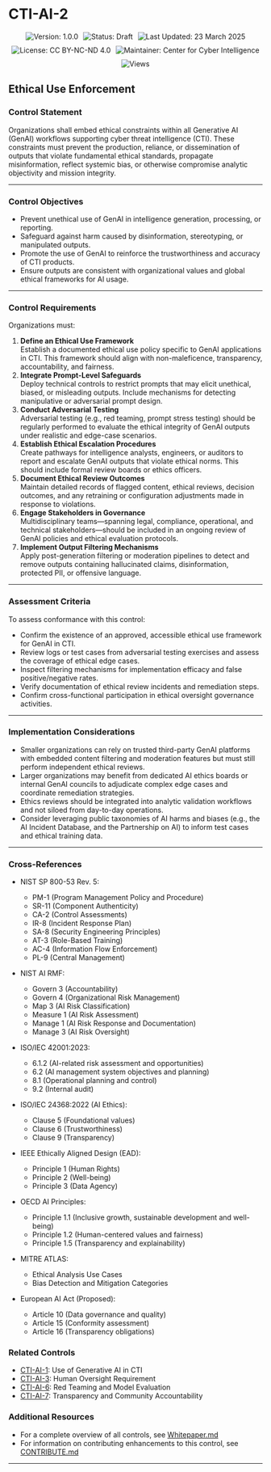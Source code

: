 # CTI-AI-2

<div align="center" style="display: flex; flex-wrap: wrap; justify-content: center; gap: 10px; margin-bottom: 20px;">
  <img src="https://img.shields.io/badge/Version-1.0.0-blue.svg" alt="Version: 1.0.0" />
  <img src="https://img.shields.io/badge/Status-Draft-orange.svg" alt="Status: Draft" />
  <img src="https://img.shields.io/badge/Last_Updated-23_March_2025-teal.svg" alt="Last Updated: 23 March 2025" />
  <img src="https://img.shields.io/badge/License-CC_BY--NC--ND_4.0-lightgrey.svg" alt="License: CC BY-NC-ND 4.0" />
  <img src="https://img.shields.io/badge/Maintainer-Center_for_Cyber_Intelligence-darkblue.svg" alt="Maintainer: Center for Cyber Intelligence" />
  <img src="https://hits.sh/github.com/centerforcyberintelligence/CTI-AIU.svg?label=Views&color=6e5494" alt="Views" />
</div>

## Ethical Use Enforcement

### **Control Statement** 
Organizations shall embed ethical constraints within all Generative AI (GenAI) workflows supporting cyber threat intelligence (CTI). These constraints must prevent the production, reliance, or dissemination of outputs that violate fundamental ethical standards, propagate misinformation, reflect systemic bias, or otherwise compromise analytic objectivity and mission integrity.

---
### **Control Objectives**

- Prevent unethical use of GenAI in intelligence generation, processing, or reporting.
- Safeguard against harm caused by disinformation, stereotyping, or manipulated outputs.
- Promote the use of GenAI to reinforce the trustworthiness and accuracy of CTI products.
- Ensure outputs are consistent with organizational values and global ethical frameworks for AI usage.

---
### **Control Requirements**

Organizations must:

1. **Define an Ethical Use Framework**  
    Establish a documented ethical use policy specific to GenAI applications in CTI. This framework should align with non-maleficence, transparency, accountability, and fairness.
2. **Integrate Prompt-Level Safeguards**  
    Deploy technical controls to restrict prompts that may elicit unethical, biased, or misleading outputs. Include mechanisms for detecting manipulative or adversarial prompt design.
3. **Conduct Adversarial Testing**  
    Adversarial testing (e.g., red teaming, prompt stress testing) should be regularly performed to evaluate the ethical integrity of GenAI outputs under realistic and edge-case scenarios.
4. **Establish Ethical Escalation Procedures**  
    Create pathways for intelligence analysts, engineers, or auditors to report and escalate GenAI outputs that violate ethical norms. This should include formal review boards or ethics officers.
5. **Document Ethical Review Outcomes**  
    Maintain detailed records of flagged content, ethical reviews, decision outcomes, and any retraining or configuration adjustments made in response to violations.
6. **Engage Stakeholders in Governance**  
    Multidisciplinary teams—spanning legal, compliance, operational, and technical stakeholders—should be included in an ongoing review of GenAI policies and ethical evaluation protocols.
7. **Implement Output Filtering Mechanisms**  
    Apply post-generation filtering or moderation pipelines to detect and remove outputs containing hallucinated claims, disinformation, protected PII, or offensive language.

---
### **Assessment Criteria**

To assess conformance with this control:
- Confirm the existence of an approved, accessible ethical use framework for GenAI in CTI.
- Review logs or test cases from adversarial testing exercises and assess the coverage of ethical edge cases.
- Inspect filtering mechanisms for implementation efficacy and false positive/negative rates.
- Verify documentation of ethical review incidents and remediation steps.
- Confirm cross-functional participation in ethical oversight governance activities.

---
### **Implementation Considerations**

- Smaller organizations can rely on trusted third-party GenAI platforms with embedded content filtering and moderation features but must still perform independent ethical reviews.
- Larger organizations may benefit from dedicated AI ethics boards or internal GenAI councils to adjudicate complex edge cases and coordinate remediation strategies.
- Ethics reviews should be integrated into analytic validation workflows and not siloed from day-to-day operations.
- Consider leveraging public taxonomies of AI harms and biases (e.g., the AI Incident Database, and the Partnership on AI) to inform test cases and ethical training data.

---
### **Cross-References**

- NIST SP 800-53 Rev. 5:
  - PM-1 (Program Management Policy and Procedure)
  - SR-11 (Component Authenticity)
  - CA-2 (Control Assessments)
  - IR-8 (Incident Response Plan)
  - SA-8 (Security Engineering Principles)
  - AT-3 (Role-Based Training)
  - AC-4 (Information Flow Enforcement)
  - PL-9 (Central Management)

- NIST AI RMF:
  - Govern 3 (Accountability)
  - Govern 4 (Organizational Risk Management)
  - Map 3 (AI Risk Classification)
  - Measure 1 (AI Risk Assessment)
  - Manage 1 (AI Risk Response and Documentation)
  - Manage 3 (AI Risk Oversight)

- ISO/IEC 42001:2023:
  - 6.1.2 (AI-related risk assessment and opportunities)
  - 6.2 (AI management system objectives and planning)
  - 8.1 (Operational planning and control)
  - 9.2 (Internal audit)

- ISO/IEC 24368:2022 (AI Ethics):
  - Clause 5 (Foundational values)
  - Clause 6 (Trustworthiness)
  - Clause 9 (Transparency)

- IEEE Ethically Aligned Design (EAD):
  - Principle 1 (Human Rights)
  - Principle 2 (Well-being)
  - Principle 3 (Data Agency)

- OECD AI Principles:
  - Principle 1.1 (Inclusive growth, sustainable development and well-being)
  - Principle 1.2 (Human-centered values and fairness)
  - Principle 1.5 (Transparency and explainability)

- MITRE ATLAS:
  - Ethical Analysis Use Cases
  - Bias Detection and Mitigation Categories

- European AI Act (Proposed):
  - Article 10 (Data governance and quality)
  - Article 15 (Conformity assessment)
  - Article 16 (Transparency obligations)

### **Related Controls**
- [CTI-AI-1](./CTI-AI-1.md): Use of Generative AI in CTI
- [CTI-AI-3](./CTI-AI-3.md): Human Oversight Requirement
- [CTI-AI-6](./CTI-AI-6.md): Red Teaming and Model Evaluation
- [CTI-AI-7](./CTI-AI-7.md): Transparency and Community Accountability

### **Additional Resources**
- For a complete overview of all controls, see [Whitepaper.md](./Whitepaper.md)
- For information on contributing enhancements to this control, see [CONTRIBUTE.md](./CONTRIBUTE.md)

---